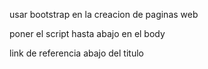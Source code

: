 usar bootstrap en la creacion de paginas web 

poner el script hasta abajo en el body

link de referencia abajo del titulo